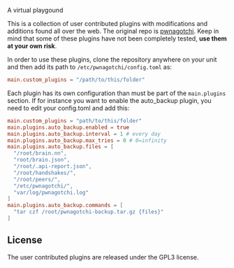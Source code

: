A virtual playgound 

This is a collection of user contributed plugins with modifications and additions found all over the web. The original repo is [pwnagotchi](https://github.com/evilsocket/pwnagotchi). Keep in mind that some of these plugins have not been 
completely tested, **use them at your own risk**.

In order to use these plugins, clone the repository anywhere on your unit and then add its path to `/etc/pwnagotchi/config.toml` as:

```toml
main.custom_plugins = "/path/to/this/folder"
```

Each plugin has its own configuration than must be part of the `main.plugins` section. If for instance you want to enable
the auto_backup plugin, you need to edit your config.toml and add this:

```toml
main.custom_plugins = "path/to/this/folder"
main.plugins.auto_backup.enabled = true
main.plugins.auto_backup.interval = 1 # every day
main.plugins.auto_backup.max_tries = 0 # 0=infinity
main.plugins.auto_backup.files = [
  "/root/brain.nn",
  "root/brain.json",
  "/root/.api-report.json",
  "/root/handshakes/",
  "/root/peers/",
  "/etc/pwnagotchi/",
  "var/log/pwnagotchi.log"
]
main.plugins.auto_backup.commands = [
  "tar czf /root/pwnagotchi-backup.tar.gz {files}"
]
```

## License

The user contributed plugins are released under the GPL3 license.
